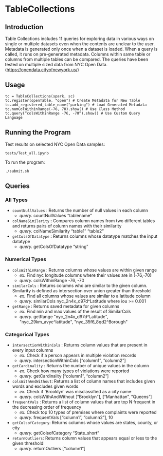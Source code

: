 # TableCollections
## Introduction
Table Collections includes 11 queries for exploring data in various ways on single or multiple datasets even when the contents are unclear to the user. Metadata is generated only once when a dataset is loaded. When a query is called, it runs on pre-generated metadata. Columns within same table or columns from multiple tables can be compared. The queries have been tested on multiple sized data from NYC Open Data. (https://opendata.cityofnewyork.us/)

## Usage
    tc = TableCollections(spark, sc)
    tc.register(openTable, "open") # Create Metadata for New Table
    tc.add_registered_table_name("parking") # Load Generated Metadata
    tc.numColWithinRange(-76, 70).show() # Use Class Method
    tc.query(“colsWithinRange -76, -70”).show() # Use Custom Query Language

## Running the Program
Test results on selected NYC Open Data samples:

    tests/Test_all.ipynb

To run the program:

    ./submit.sh

## Queries

### All Types

* `countNullValues` : Returns the number of null values in each column
    * _query._ countNullValues “tablename”
* `colNameSimilarity` : Compares column names from two different tables and returns pairs of column names with their similarity
    * _query._ colNameSimilarity “table1” “table2”
* `getColsOfDatatype` : Returns columns whose datatype matches the input datatype
    * _query._ getColsOfDatatype “string”

### Numerical Types

* `colsWithinRange` : Returns columns whose values are within given range
    * _ex._ Find nyc longitude columns where their values are in (-76,-70)
    * _query._ colsWithinRange -76, -70​
* `similarCols` : Returns columns who are similar to the given column. Similarity is
defined as intersection over union greater than threshold
    * _ex._ Find all columns whose values are similar to a latitude column
    * _query._ similarCols nyc_2n4x_d97d^Latitude where iou >= 0.001​
* `getRange` : Returns saved metadata for given columns
    * _ex._ Find min and max values of the result of SimilarCols
    * _query._ getRange "nyc_2n4x_d97d^Latitude", "nyc_29km_avyc^latitude", "nyc_35f6_8qd2^Borough"

### Categorical Types
* `intersectionWithinCols` : Returns column values that are present in every input columns
    * _ex._ Check if a person appears in multiple violation records
    * _query._ intersectionWithinCols [“column1”, “column2”]
* `getCardinality` : Returns the number of unique values in the column
    * _ex._ Check how many types of violations were reported
    * _query._ getCardinality [“column1”, “column2”]
* `colsWithAndWithout`: Returns a list of column names that includes given words and excludes given words
    * _ex._ Check if ‘Brooklyn’ was misclassified as a city name
    * _query._ colsWithAndWithout [“Brooklyn”], [“Manhattan”, “Queens”]
* `frequentVals` : Returns a list of column values that are top N frequent in the decreasing order of frequency
    * _ex._ Check top 10 types of premises where complaints were reported
    * _query._ frequentVals [“column1”, “column2”], 10
* `getColsofCategory`: Returns columns whose values are states, county, or city
    * _query._ getColsofCategory “State_short”
* `returnOutliers`: Returns column values that appears equal or less to the given threshold
	* _query._ returnOutliers [“column1”]
